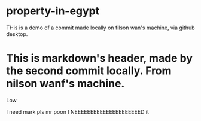 # property-in-egypt

<p>THis is a demo of a commit made locally on filson wan's machine, via github desktop.</p>

# This is markdown's header, made by the second commit locally. From nilson wanf's machine.

Low

I need mark pls mr poon I NEEEEEEEEEEEEEEEEEEEEED it
